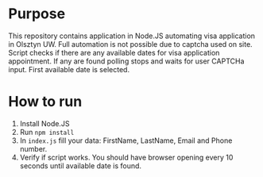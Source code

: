 # Purpose
This repository contains application in Node.JS automating visa application in Olsztyn UW. Full automation is not possible due to captcha used on site. Script checks if there are any available dates for visa application appointment. If any are found polling stops and waits for user CAPTCHa input. First available date is selected.

# How to run
1. Install Node.JS
2. Run `npm install`
3. In `index.js` fill your data: FirstName, LastName, Email and Phone number.
4. Verify if script works. You should have browser opening every 10 seconds until available date is found.